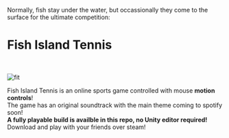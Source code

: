 Normally, fish stay under the water, but occassionally they come to the surface for the ultimate competition:
<br>

# Fish Island Tennis

<br>

![fit](https://github.com/xOcarin/Fish-Island-Tennis/assets/119756949/cb4847d8-736e-4558-a655-e0e8820362ee)

Fish Island Tennis is an online sports game controlled with mouse **motion controls**!  
The game has an original soundtrack with the main theme coming to spotify soon!  
**A fully playable build is availble in this repo, no Unity editor required!**  
Download and play with your friends over steam!
